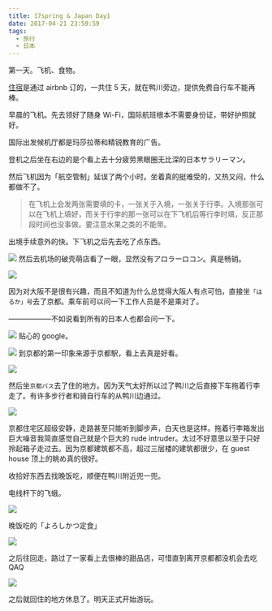 ```yaml
---
title: 17spring & Japan Day1
date: 2017-04-21 23:59:59
tags:
  - 旅行
  - 日本
---
```


第一天。飞机、食物。

[住宿](https://zh.airbnb.com/rooms/16016564)是通过 airbnb 订的，一共住 5 天，就在鸭川旁边，提供免费自行车不能再棒。

早晨的飞机。先去领好了随身 Wi-Fi，国际航班根本不需要身份证，带好护照就好。

国际出发候机厅都是玛莎拉蒂和精锐教育的广告。

登机之后坐在右边的是个看上去十分疲劳黑眼圈无比深的日本サラリーマン。

然后飞机因为「航空管制」延误了两个小时。坐着真的挺难受的，又热又闷，什么都做不了。

> 在飞机上会发两张需要填的卡，一张关于入境，一张关于行李。入境那张可以在飞机上填好，而关于行李的那一张可以在下飞机后等行李时填，反正那段时间也没事做。要注意水果之类的不能带。

出境手续意外的快。下飞机之后先去吃了点东西。

![](./0.jpg)
然后去机场的破壳萌店看了一眼，显然没有アロラーロコン。真是畅销。

![](./1.jpg)

因为对大阪不是很有兴趣，而且不知道为什么总觉得大阪人有点可怕，直接坐`「はるか」号`去了京都。乘车前可以问一下工作人员是不是乘对了。

——————不如说看到所有的日本人也都会问一下。

![](./2.jpg)
贴心的 google。

![](./3.jpg)
到京都的第一印象来源于京都駅，看上去真是好看。

![](./4.jpg)

然后坐`京都バス`去了住的地方。因为天气太好所以过了鸭川之后直接下车拖着行李走了。有许多步行者和骑自行车的从鸭川边通过。

![](./5.jpg)

京都住宅区超级安静，走路甚至只能听到脚步声，白天也是这样。拖着行李箱发出巨大噪音我简直感觉自己就是个巨大的 rude intruder。太过不好意思以至于只好拎起箱子走过去。因为京都建筑都不高，超过三层楼的建筑都很少，在 guest house 顶上的眺め真的很好。

收拾好东西去找晚饭吃，顺便在鸭川附近兜一兜。

电线杆下的飞蛾。

![](./6.jpg)

晚饭吃的「よろしかつ定食」

![](./7.jpg)

之后往回走，路过了一家看上去很棒的甜品店，可惜直到离开京都都没机会去吃 QAQ

![](./8.jpg)

之后就回住的地方休息了。明天正式开始游玩。
